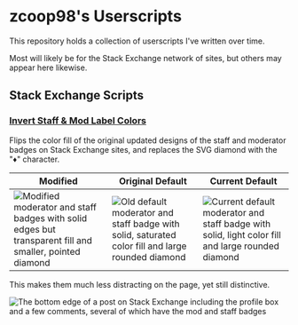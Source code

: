 # zcoop98's Userscripts

This repository holds a collection of userscripts I've written over time.

Most will likely be for the Stack Exchange network of sites, but others may appear here likewise.

## Stack Exchange Scripts

### [Invert Staff & Mod Label Colors](https://github.com/zcoop98/Userscripts/blob/master/StackExchange/SE_InvertModStaffBadges.user.js)

Flips the color fill of the original updated designs of the staff and moderator badges on Stack Exchange sites, and replaces the SVG diamond with the "♦" character.

| Modified | Original Default | Current Default |
|---------|---------|---------|
| ![Modified moderator and staff badges with solid edges but transparent fill and smaller, pointed diamond](https://user-images.githubusercontent.com/8434006/127709892-5488dacc-4dc2-406d-9392-530f2720b406.png) | ![Old default moderator and staff badge with solid, saturated color fill and large rounded diamond](https://user-images.githubusercontent.com/8434006/127709883-3b398e5e-dd57-4652-a610-facbb271ea3b.png) | ![Current default moderator and staff badge with solid, light color fill and large rounded diamond](https://user-images.githubusercontent.com/8434006/129274993-34615b30-8658-4103-8507-ecb7fae52ade.png) |


This makes them much less distracting on the page, yet still distinctive.

![The bottom edge of a post on Stack Exchange including the profile box and a few comments, several of which have the mod and staff badges](https://user-images.githubusercontent.com/8434006/127710209-b20afb81-5e85-46ae-8f9b-0210384002ad.png)
